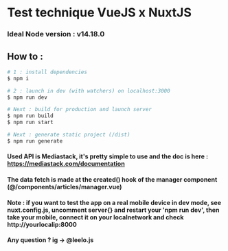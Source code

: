 # Test technique VueJS x NuxtJS

### Ideal Node version : v14.18.0

## How to :

```bash
# 1 : install dependencies
$ npm i

# 2 : launch in dev (with watchers) on localhost:3000
$ npm run dev

# Next : build for production and launch server
$ npm run build
$ npm run start

# Next : generate static project (/dist)
$ npm run generate
```
#### Used API is Mediastack, it's pretty simple to use and the doc is here : https://mediastack.com/documentation

#### The data fetch is made at the created() hook of the manager component (@/components/articles/manager.vue)

#### Note : if you want to test the app on a real mobile device in dev mode, see nuxt.config.js, uncomment server{} and restart your 'npm run dev', then take your mobile, connect it on your localnetwork and check http://yourlocalip:8000

#### Any question ? ig -> @leelo.js


